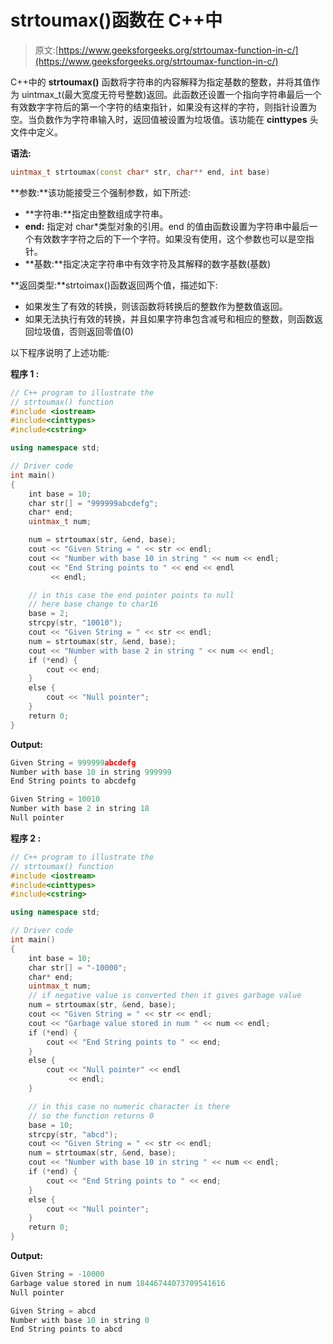 # strtoumax()函数在 C++中

> 原文:[https://www.geeksforgeeks.org/strtoumax-function-in-c/](https://www.geeksforgeeks.org/strtoumax-function-in-c/)

C++中的 **strtoumax()** 函数将字符串的内容解释为指定基数的整数，并将其值作为 uintmax_t(最大宽度无符号整数)返回。此函数还设置一个指向字符串最后一个有效数字字符后的第一个字符的结束指针，如果没有这样的字符，则指针设置为空。当负数作为字符串输入时，返回值被设置为垃圾值。该功能在 **cinttypes** 头文件中定义。

**语法:**

```cpp
uintmax_t strtoumax(const char* str, char** end, int base)
```

**参数:**该功能接受三个强制参数，如下所述:

*   **字符串:**指定由整数组成字符串。
*   **end:** 指定对 char*类型对象的引用。end 的值由函数设置为字符串中最后一个有效数字字符之后的下一个字符。如果没有使用，这个参数也可以是空指针。
*   **基数:**指定决定字符串中有效字符及其解释的数字基数(基数)

**返回类型:**strtoimax()函数返回两个值，描述如下:

*   如果发生了有效的转换，则该函数将转换后的整数作为整数值返回。
*   如果无法执行有效的转换，并且如果字符串包含减号和相应的整数，则函数返回垃圾值，否则返回零值(0)

以下程序说明了上述功能:

**程序 1 :**

```cpp
// C++ program to illustrate the
// strtoumax() function
#include <iostream>
#include<cinttypes>
#include<cstring>

using namespace std;

// Driver code
int main()
{
    int base = 10;
    char str[] = "999999abcdefg";
    char* end;
    uintmax_t num;

    num = strtoumax(str, &end, base);
    cout << "Given String = " << str << endl;
    cout << "Number with base 10 in string " << num << endl;
    cout << "End String points to " << end << endl
         << endl;

    // in this case the end pointer points to null
    // here base change to char16
    base = 2;
    strcpy(str, "10010");
    cout << "Given String = " << str << endl;
    num = strtoumax(str, &end, base);
    cout << "Number with base 2 in string " << num << endl;
    if (*end) {
        cout << end;
    }
    else {
        cout << "Null pointer";
    }
    return 0;
}
```

**Output:**

```cpp
Given String = 999999abcdefg
Number with base 10 in string 999999
End String points to abcdefg

Given String = 10010
Number with base 2 in string 18
Null pointer

```

**程序 2 :**

```cpp
// C++ program to illustrate the
// strtoumax() function
#include <iostream>
#include<cinttypes>
#include<cstring>

using namespace std;

// Driver code
int main()
{
    int base = 10;
    char str[] = "-10000";
    char* end;
    uintmax_t num;
    // if negative value is converted then it gives garbage value
    num = strtoumax(str, &end, base);
    cout << "Given String = " << str << endl;
    cout << "Garbage value stored in num " << num << endl;
    if (*end) {
        cout << "End String points to " << end;
    }
    else {
        cout << "Null pointer" << endl
             << endl;
    }

    // in this case no numeric character is there
    // so the function returns 0
    base = 10;
    strcpy(str, "abcd");
    cout << "Given String = " << str << endl;
    num = strtoumax(str, &end, base);
    cout << "Number with base 10 in string " << num << endl;
    if (*end) {
        cout << "End String points to " << end;
    }
    else {
        cout << "Null pointer";
    }
    return 0;
}
```

**Output:**

```cpp
Given String = -10000
Garbage value stored in num 18446744073709541616
Null pointer

Given String = abcd
Number with base 10 in string 0
End String points to abcd

```